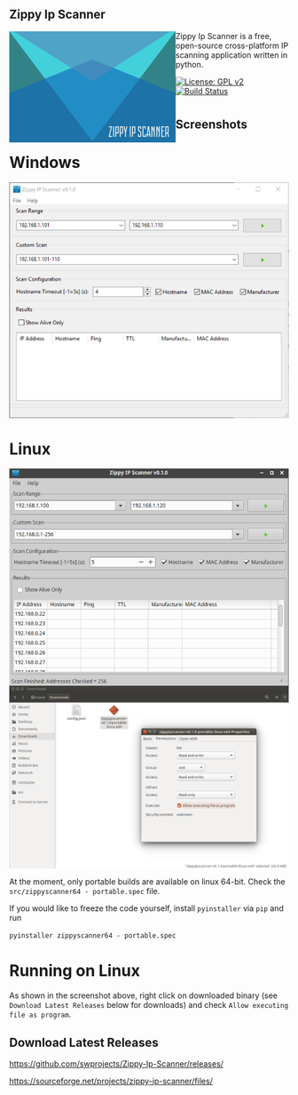 ## Zippy Ip Scanner

<img align="left" src="src/splash.png?raw=true"/>

Zippy Ip Scanner is a free, open-source cross-platform IP scanning application written in python.

[![License: GPL v2](https://img.shields.io/badge/License-GPL%20v2-blue.svg)](https://www.gnu.org/licenses/old-licenses/gpl-2.0.en.html)
[![Build Status](https://travis-ci.org/swprojects/Zippy-Ip-Scanner.svg?branch=master)](https://travis-ci.org/swprojects/Zippy-Ip-Scanner)

#

## Screenshots

# Windows

<img align="center" src="resources/images/screen1.png?raw=true"/>

# Linux

<img align="center" src="resources/images/screen2.png?raw=true"/>

<img align="center" src="resources/images/screen3.png?raw=true"/>

At the moment, only portable builds are available on linux 64-bit. Check the ```src/zippyscanner64 - portable.spec```
file.

If you would like to freeze the code yourself, install ```pyinstaller``` via ```pip``` and run

```pyinstaller zippyscanner64 - portable.spec```

# Running on Linux

As shown in the screenshot above, right click on downloaded binary (see ```Download Latest Releases``` below for downloads) and check ```Allow executing file as program```.


## Download Latest Releases

https://github.com/swprojects/Zippy-Ip-Scanner/releases/

https://sourceforge.net/projects/zippy-ip-scanner/files/